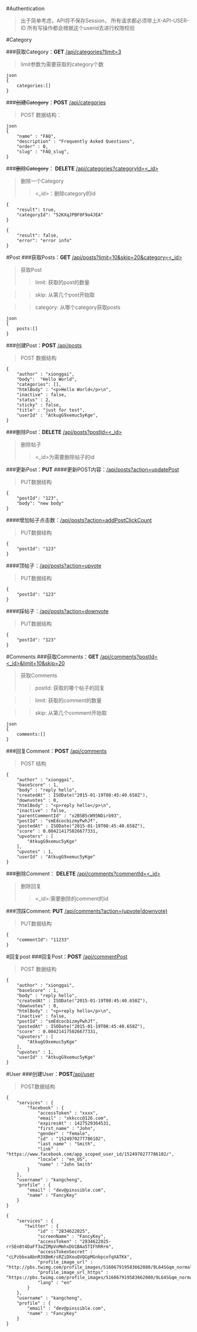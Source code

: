 #Authentication
>出于简单考虑，API将不保存Session，
>所有请求都必须带上X-API-USER-ID
>所有写操作都会根据这个userid去进行权限校验

#Category

###获取Category：**GET** [/api/categories?limit=3]()
>limit参数为需要获取的category个数

```
json
{
	categories:[]
}
```

###~~创建Category~~：**POST** [/api/categories]()
>POST 数据结构：

```
json
{
    "name" : "FAQ",
    "description" : "Frequently Asked Questions",
    "order" : 0,
    "slug" : "FAQ_slug",
}
```

###~~删除Category~~： **DELETE** [/api/categories?categoryId=<_id>]()
>删除一个Category
>><_id>：删除category的id

```
{
    "result": true,
    "categoryId": "52KXqJPBF8F9o4JEA"
}

{
    "result": false,
    "error": "error info"
}
```
#Post
###获取Posts：**GET** [/api/posts?limit=10&skip=20&category=<_id>]()
>获取Post
>> limit: 获取的post的数量

>> skip: 从第几个post开始取

>> category: 从哪个category获取posts
```
json
{
	posts:[]
}
```

###创建Post：**POST** [/api/posts]()
> POST 数据结构

```
{
    "author" : "xionggai",
    "body":  "Hello World",
    "categories": [],
    "htmlBody" : "<p>Hello World</p>\n",
    "inactive" : false,
    "status" : 2,
    "sticky" : false,
    "title" : "just for test",
    "userId" : "AtkugG9xemuc5yKge",
}
```

###删除Post：**DELETE** [/api/posts?postId=<_id>]()
> 删除帖子
> ><_id>为需要删除帖子的id

###更新Post：**PUT**
####更新POST内容：[/api/posts?action=updatePost]()
>PUT数据结构

```
{
	"postId": "123",
	"body": "new body"
}
```
####增加帖子点击数：[/api/posts?action=addPostClickCount]()
>PUT数据结构

```
{
	"postId": "123"
}
```

####顶帖子：[/api/posts?action=upvote]()
>PUT数据结构

```
{
	"postId": "123"
}
```

####踩帖子：[/api/posts?action=downvote]()
>PUT数据结构

```
{
	"postId": "123"
}
```


#Comments
###获取Comments：**GET** [/api/comments?postId=<_id>&limit=10&skip=20]()
>获取Comments
>> postId: 获取的哪个帖子的回复

>> limit: 获取的comment的数量

>> skip: 从第几个comment开始取
```
json
{
	comments:[]
}
```

###回复Comment：**POST** [/api/comments]()
> POST 结构

```
{
    "author" : "xionggai",
    "baseScore" : 1,
    "body" : "reply hello",
    "createdAt" : ISODate("2015-01-19T08:45:40.658Z"),
    "downvotes" : 0,
    "htmlBody" : "<p>reply hello</p>\n",
    "inactive" : false,
    "parentCommentId" : "x2BSB5cW95NDirb93",
    "postId" : "smEdcocbizmyPwhJf",
    "postedAt" : ISODate("2015-01-19T08:45:40.658Z"),
    "score" : 0.004214175026677331,
    "upvoters" : [ 
        "AtkugG9xemuc5yKge"
    ],
    "upvotes" : 1,
    "userId" : "AtkugG9xemuc5yKge"
}
```

###删除Comment： **DELETE** [/api/comments?commentId=<_id>]()
> 删除回复
> ><_id>:需要删除的comment的id

###顶踩Comment: **PUT** [/api/comments?action=(upvote|downvote)]()
>PUT数据结构

```
{
	"commentId": "11233"
}
```


#回复post
###回复Post：**POST** [/api/commentPost]()
> POST 数据结构

```
{
    "author" : "xionggai",
    "baseScore" : 1,
    "body" : "reply hello",
    "createdAt" : ISODate("2015-01-19T08:45:40.658Z"),
    "downvotes" : 0,
    "htmlBody" : "<p>reply hello</p>\n",
    "inactive" : false,
    "postId" : "smEdcocbizmyPwhJf",
    "postedAt" : ISODate("2015-01-19T08:45:40.658Z"),
    "score" : 0.004214175026677331,
    "upvoters" : [ 
        "AtkugG9xemuc5yKge"
    ],
    "upvotes" : 1,
    "userId" : "AtkugG9xemuc5yKge"
}
```


#User
###创建User：**POST**[/api/user]()
>POST数据结构

```
{
    "services" : {
        "facebook" : {
            "accessToken" : "xxxx",
            "email" : "xkkccc@126.com",
            "expiresAt" : 1427529364531,
            "first_name" : "John",
            "gender" : "female",
            "id" : "1524970277786102",
            "last_name" : "Smith",
            "link" : "https://www.facebook.com/app_scoped_user_id/1524970277786102/",
            "locale" : "en_US",
            "name" : "John Smith"
        }
    },
    "username" : "kangcheng",
    "profile" : {
        "email" : "dev@pinssible.com",
        "name" : "FancyKey"
    }
}
```

```
{
    "services" : {
       "twitter" : {
            "id" : "2834622025",
            "screenName" : "FancyKey",
            "accessToken" : "2834622025-rrSEn8t4DaFf3aZIMpVnMmhxDU1BAa5TIFhRRrm",
            "accessTokenSecret" : "cLPzbbxaAbnR3XBmKrsRZiDXouQVQGpMGnbpcofqXATKk",
            "profile_image_url" : "http://pbs.twimg.com/profile_images/516067919583662080/9L64SGqm_normal.jpeg",
            "profile_image_url_https" : "https://pbs.twimg.com/profile_images/516067919583662080/9L64SGqm_normal.jpeg",
            "lang" : "en"
        }
    },
    "username" : "kangcheng",
    "profile" : {
        "email" : "dev@pinssible.com",
        "name" : "FancyKey"
    }
}
```
